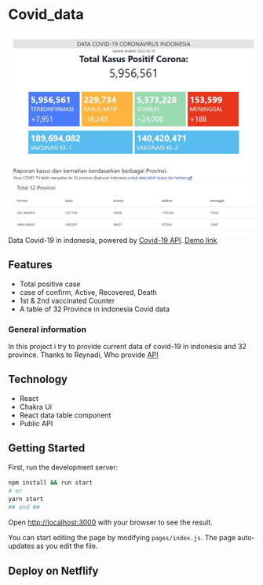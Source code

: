 # Covid_data
![alt text](/public/Capture.JPG)
Data Covid-19 in indonesia, powered by [Covid-19 API](https://apicovid19indonesia-v2.vercel.app/api).
[Demo link](https://covid-19-data-indonesia.netlify.app/)

## Features
 - Total positive case
 - case of confirm, Active, Recovered, Death
 - 1st & 2nd vaccinated Counter
 - A table of 32 Province in indonesia Covid data
 
### General information

In this project i try to provide current data of covid-19 in indonesia and 32 province.
Thanks to Reynadi, Who provide [API](https://github.com/farizdotid/DAFTAR-API-LOKAL-INDONESIA)

## Technology
- React 
- Chakra Ui
- React data table component
- Public API

## Getting Started

First, run the development server:

```bash
npm install && run start 
# or
yarn start
## and ##
```

Open [http://localhost:3000](http://localhost:3000) with your browser to see the result.

You can start editing the page by modifying `pages/index.js`. The page auto-updates as you edit the file.

## Deploy on Netflify
